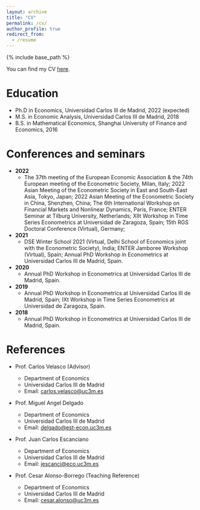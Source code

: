 ```yaml
---
layout: archive
title: "CV"
permalink: /cv/
author_profile: true
redirect_from:
  - /resume
---
```


{% include base_path %}

You can find my CV <a href="https://drive.google.com/file/d/1MBlVoo4fdeWeUiaBLJxBDllfJzv_ZP1Q/view?usp=sharing">here</a>.


Education
======
* Ph.D in Economics, Universidad Carlos III de Madrid, 2022 (expected) 
* M.S. in Economic Analysis, Universidad Carlos III de Madrid, 2018
* B.S. in Mathematical Economics, Shanghai University of Finance and Economics, 2016




Conferences and seminars
======
* **2022**
  * The 37th meeting of the European Economic Association & the 74th European meeting of the Econometric Society, Milan, Italy; 2022 Asian Meeting of the Econometric Society in East and South-East Asia, Tokyo, Japan; 2022 Asian Meeting of the Econometric Society in China, Shenzhen, China; The 6th International Workshop on Financial Markets and Nonlinear Dynamics, Paris, France; ENTER Seminar at Tilburg University, Netherlands; XIIt Workshop in Time Series Econometrics at Universidad de Zaragoza, Spain; 15th RGS Doctoral Conference (Virtual), Germany;
* **2021**
  * DSE Winter School 2021 (Virtual, Delhi School of Economics joint with the Econometric Society), India; ENTER Jamboree Workshop (Virtual), Spain; Annual PhD Workshop in Econometrics at Universidad Carlos III de Madrid, Spain.
* **2020**
  * Annual PhD Workshop in Econometrics at Universidad Carlos III de Madrid, Spain.
* **2019** 
  * Annual PhD Workshop in Econometrics at Universidad Carlos III de Madrid, Spain; IXt Workshop in Time Series Econometrics at Universidad de Zaragoza, Spain.
* **2018**
  * Annual PhD Workshop in Econometrics at Universidad Carlos III de Madrid, Spain. 

  
References
======
* Prof. Carlos Velasco (Advisor)
  * Department of Economics
  * Universidad Carlos III de Madrid
  * Email: <a href="mailto:carlos.velasco@uc3m.es">carlos.velasco@uc3m.es</a>

* Prof. Miguel Angel Delgado 
  * Department of Economics
  * Universidad Carlos III de Madrid
  * Email: <a href="mailto:delgado@est-econ.uc3m.es">delgado@est-econ.uc3m.es</a>

* Prof. Juan Carlos Escanciano 
  * Department of Economics
  * Universidad Carlos III de Madrid
  * Email: <a href="mailto:jescanci@eco.uc3m.es ">jescanci@eco.uc3m.es</a>

* Prof. Cesar Alonso-Borrego (Teaching Reference)
  * Department of Economics
  * Universidad Carlos III de Madrid
  * Email: <a href="mailto:cesar.alonso@uc3m.es ">cesar.alonso@uc3m.es</a>
